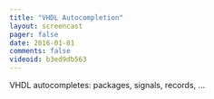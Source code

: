 ```yaml
---
title: "VHDL Autocompletion"
layout: screencast 
pager: false
date: 2016-01-01
comments: false
videoid: b3ed9db563
---
```

VHDL autocompletes: packages, signals, records, ...
